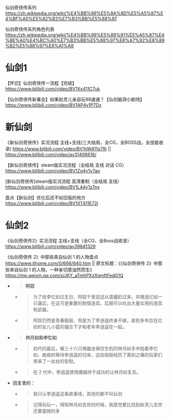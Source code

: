 
仙剑奇侠传系列 https://zh.wikipedia.org/wiki/%E4%BB%99%E5%8A%8D%E5%A5%87%E4%BF%A0%E5%82%B3%E7%B3%BB%E5%88%97

仙剑奇侠传系列角色列表 https://zh.wikipedia.org/wiki/%E4%BB%99%E5%89%91%E5%A5%87%E4%BE%A0%E4%BC%A0%E7%B3%BB%E5%88%97%E8%A7%92%E8%89%B2%E5%88%97%E8%A1%A8

# 仙剑1

【怀旧】仙剑奇侠传一流程【完结】 https://www.bilibili.com/video/BV1Xx411C7uk

【仙剑奇侠传新春会】如果赵灵儿亲自玩98速通？【仙剑脑洞小剧场】 https://www.bilibili.com/video/BV1AP4y1P7Dx

# 新仙剑

《新仙剑奇侠传》实况流程 主线+支线(三大结局，全CG，全BOSS战，全技能收录) https://www.bilibili.com/video/BV1nW411o79i || https://www.bilibili.com/video/av31406616/

【新仙剑奇侠传】steam版实况流程（全结局 支线 对话 CG） https://www.bilibili.com/video/BV1Zg4y1v7ao

[新仙剑奇侠传]steam版实况流程 高清重制（全结局 支线） https://www.bilibili.com/video/BV1L44y1z7ny

盘点【新仙剑】优化后还不如旧版的地方 https://www.bilibili.com/video/BV1XT411E72j

# 仙剑2

《仙剑奇侠传2》实况流程 主线+支线（全CG、全Boss战收录） https://www.bilibili.com/video/av39841329

《仙剑奇侠传 2》中那些来自仙剑 1 的人物盘点 https://www.ithome.com/0/666/640.htm || 原文标题：《《仙剑奇侠传 2》中那些来自仙剑 1 的人物，一种亲切感油然而生》 https://mp.weixin.qq.com/s/JKY_aTmhPXzXqmftFedG1Q
- > **阿奴**
  * > 为了给李忆如过生日，阿奴千里迢迢从苗疆赶过来，并赠送忆如一只蛊后，在这可是重要的剧情道具。后期可以吐出大量实用的道具和武器。
  * > 阿奴仍然是青春靓丽，但是为了李逍遥终身不嫁，直到多年后在忆如的女儿小蛮的撮合下才和老年李逍遥在一起。
- > **林月如和李忆如**
  * > 初代的最后，被三十六只傀儡虫保住生机的林月如手中抱着李忆如，痴痴的等待李逍遥的归来，这给刚刚经历了离别之痛的玩家们带来了一丝丝的安慰。
  * > 在 2 代中，李逍遥使用魔器终于成功的让林月如复苏。
- 回复里的：
  * > 我只认李逍遥这条故事线，其他的都不叫仙剑
  * > 记得玩仙一，得知林月如去世的时候，我感觉要比找到赵灵儿去世还要震撼的多
